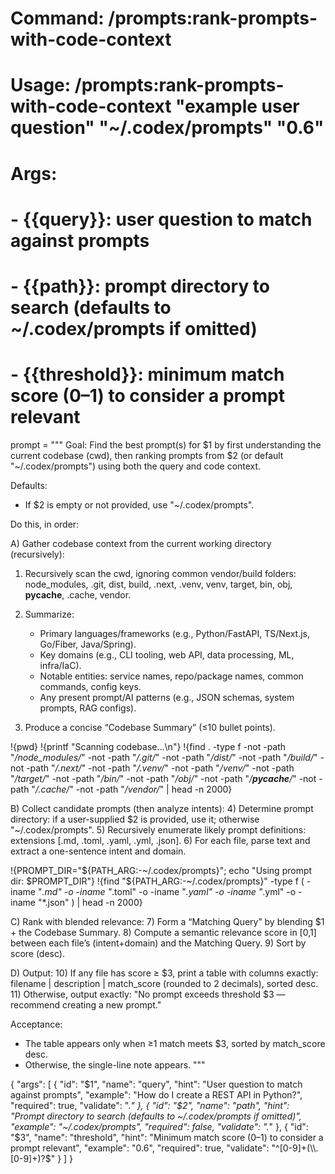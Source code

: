 # Command: /prompts:rank-prompts-with-code-context

# Usage: /prompts:rank-prompts-with-code-context "example user question" "~/.codex/prompts" "0.6"

# Args:

# - {{query}}: user question to match against prompts

# - {{path}}: prompt directory to search (defaults to ~/.codex/prompts if omitted)

# - {{threshold}}: minimum match score (0–1) to consider a prompt relevant

prompt = """
Goal: Find the best prompt(s) for $1 by first understanding the current codebase (cwd), then ranking prompts from $2 (or default "~/.codex/prompts") using both the query and code context.

Defaults:

* If $2 is empty or not provided, use "~/.codex/prompts".

Do this, in order:

A) Gather codebase context from the current working directory (recursively):

1. Recursively scan the cwd, ignoring common vendor/build folders: node_modules, .git, dist, build, .next, .venv, venv, target, bin, obj, **pycache**, .cache, vendor.
2. Summarize:

   * Primary languages/frameworks (e.g., Python/FastAPI, TS/Next.js, Go/Fiber, Java/Spring).
   * Key domains (e.g., CLI tooling, web API, data processing, ML, infra/IaC).
   * Notable entities: service names, repo/package names, common commands, config keys.
   * Any present prompt/AI patterns (e.g., JSON schemas, system prompts, RAG configs).
3. Produce a concise “Codebase Summary” (≤10 bullet points).

!{pwd}
!{printf "Scanning codebase…\n"}
!{find . -type f -not -path "*/node_modules/*" -not -path "*/.git/*" -not -path "*/dist/*" -not -path "*/build/*" -not -path "*/.next/*" -not -path "*/.venv/*" -not -path "*/venv/*" -not -path "*/target/*" -not -path "*/bin/*" -not -path "*/obj/*" -not -path "*/**pycache**/*" -not -path "*/.cache/*" -not -path "*/vendor/*" | head -n 2000}

B) Collect candidate prompts (then analyze intents):
4) Determine prompt directory: if a user-supplied $2 is provided, use it; otherwise "~/.codex/prompts".
5) Recursively enumerate likely prompt definitions: extensions [.md, .toml, .yaml, .yml, .json].
6) For each file, parse text and extract a one-sentence intent and domain.

!{PROMPT_DIR="${PATH_ARG:-~/.codex/prompts}"; echo "Using prompt dir: $PROMPT_DIR"}
!{find "${PATH_ARG:-~/.codex/prompts}" -type f ( -iname "*.md" -o -iname "*.toml" -o -iname "*.yaml" -o -iname "*.yml" -o -iname "*.json" ) | head -n 2000}

C) Rank with blended relevance:
7) Form a “Matching Query” by blending $1 + the Codebase Summary.
8) Compute a semantic relevance score in [0,1] between each file’s (intent+domain) and the Matching Query.
9) Sort by score (desc).

D) Output:
10) If any file has score ≥ $3, print a table with columns exactly: filename | description | match_score (rounded to 2 decimals), sorted desc.
11) Otherwise, output exactly: "No prompt exceeds threshold $3 — recommend creating a new prompt."

Acceptance:

* The table appears only when ≥1 match meets $3, sorted by match_score desc.
* Otherwise, the single-line note appears.
  """

{
  "args": [
    {
      "id": "$1",
      "name": "query",
      "hint": "User question to match against prompts",
      "example": "How do I create a REST API in Python?",
      "required": true,
      "validate": ".*"
    },
    {
      "id": "$2",
      "name": "path",
      "hint": "Prompt directory to search (defaults to ~/.codex/prompts if omitted)",
      "example": "~/.codex/prompts",
      "required": false,
      "validate": ".*"
    },
    {
      "id": "$3",
      "name": "threshold",
      "hint": "Minimum match score (0–1) to consider a prompt relevant",
      "example": "0.6",
      "required": true,
      "validate": "^[0-9]+(\\.[0-9]+)?$"
    }
  ]
}
